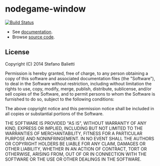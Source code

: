 # nodegame-window


[![Build Status](https://travis-ci.org/nodeGame/nodegame-window.png?branch=master)](https://travis-ci.org/nodeGame/nodegame-window)

- See [documentation](https://github.com/nodeGame/nodegame/wiki).
- Browse [source code](http://nodegame.github.io/nodegame-window/docs/index.js.html).




## License

Copyright (C) 2014 Stefano Balietti

Permission is hereby granted, free of charge, to any person obtaining a copy of this software and associated documentation files (the "Software"), to deal in the Software without restriction, including without limitation the rights to use, copy, modify, merge, publish, distribute, sublicense, and/or sell copies of the Software, and to permit persons to whom the Software is furnished to do so, subject to the following conditions:

The above copyright notice and this permission notice shall be included in all copies or substantial portions of the Software.

THE SOFTWARE IS PROVIDED "AS IS", WITHOUT WARRANTY OF ANY KIND, EXPRESS OR IMPLIED, INCLUDING BUT NOT LIMITED TO THE WARRANTIES OF MERCHANTABILITY, FITNESS FOR A PARTICULAR PURPOSE AND NONINFRINGEMENT. IN NO EVENT SHALL THE AUTHORS OR COPYRIGHT HOLDERS BE LIABLE FOR ANY CLAIM, DAMAGES OR OTHER LIABILITY, WHETHER IN AN ACTION OF CONTRACT, TORT OR OTHERWISE, ARISING FROM, OUT OF OR IN CONNECTION WITH THE SOFTWARE OR THE USE OR OTHER DEALINGS IN THE SOFTWARE.

